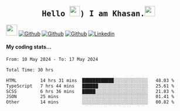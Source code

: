 <h2 align='center'><samp><strong>Hello <img src="https://media.giphy.com/media/hvRJCLFzcasrR4ia7z/giphy.gif" width="28px" height="28px">) I am Khasan.<img height="28px" src="https://emojis.slackmojis.com/emojis/images/1531849430/4246/blob-sunglasses.gif?1531849430"></strong></samp></h2>

<img src="https://media.giphy.com/media/WUlplcMpOCEmTGBtBW/giphy.gif" width="30">  [![Github](https://img.shields.io/github/followers/khasanrashidov?label=Follow%20Me&style=social)](https://github.com/khasanrashidov)  [![Github](https://img.shields.io/github/stars/khasanrashidov?affiliations=OWNER&style=social)](https://github.com/khasanrashidov)  [![Github](https://img.shields.io/github/watchers/khasanrashidov/khasanrashidov?style=social)](https://github.com/khasanrashidov) [![Linkedin](https://img.shields.io/badge/LinkedIn-Khasan%20Rashidov-blue?logo=Linkedin&logoColor=blue&labelColor=black&style=flat-square)](https://www.linkedin.com/in/khasanr)  

#### My coding stats...
<!--START_SECTION:waka-->

```txt
From: 10 May 2024 - To: 17 May 2024

Total Time: 30 hrs

HTML         14 hrs 31 mins  ████████████░░░░░░░░░░░░░   48.03 %
TypeScript   7 hrs 44 mins   ██████░░░░░░░░░░░░░░░░░░░   25.61 %
SCSS         6 hrs 36 mins   █████░░░░░░░░░░░░░░░░░░░░   21.83 %
JSON         25 mins         ░░░░░░░░░░░░░░░░░░░░░░░░░   01.41 %
Other        14 mins         ░░░░░░░░░░░░░░░░░░░░░░░░░   00.82 %
```

<!--END_SECTION:waka-->

<!---
khasanrashidov/khasanrashidov is a ✨ special ✨ repository because its `README.md` (this file) appears on your GitHub profile.
You can click the Preview link to take a look at your changes.
--->
